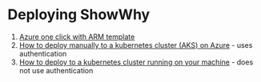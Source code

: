 # Deploying ShowWhy

1. [Azure one click with ARM template](./azure-scripts/README.md)
2. [How to deploy manually to a kubernetes cluster (AKS) on Azure](./AKS_DEPLOY.md) - uses authentication
3. [How to deploy to a kubernetes cluster running on your machine](./LOCAL_DEPLOY.md) - does not use authentication